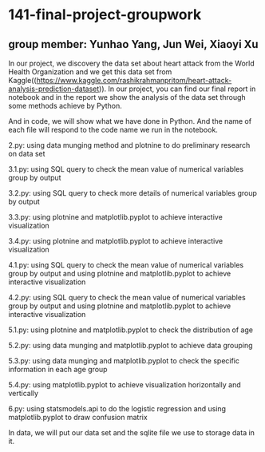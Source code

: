 # 141-final-project-groupwork
## group member: Yunhao Yang, Jun Wei, Xiaoyi Xu

In our project, we discovery the data set about heart attack  from the World Health Organization and we get this data set from Kaggle((https://www.kaggle.com/rashikrahmanpritom/heart-attack-analysis-prediction-dataset)). In our project, you can find our final report in notebook and in the report we show the analysis of the data set through some methods achieve by Python.

And in code, we will show what we have done in Python. And the name of each file will respond to the code name we run in the notebook.

2.py: using data munging method and plotnine to do preliminary research on data set

3.1.py: using SQL query to check the mean value of numerical variables group by output

3.2.py: using SQL query to check more details of numerical variables group by output

3.3.py: using plotnine and matplotlib.pyplot to achieve interactive visualization

3.4.py: using plotnine and matplotlib.pyplot to achieve interactive visualization

4.1.py: using SQL query to check the mean value of numerical variables group by output and using plotnine and matplotlib.pyplot to achieve interactive visualization

4.2.py: using SQL query to check the mean value of numerical variables group by output and using plotnine and matplotlib.pyplot to achieve interactive visualization

5.1.py: using plotnine and matplotlib.pyplot to check the distribution of age

5.2.py: using data munging and matplotlib.pyplot to achieve data grouping

5.3.py: using data munging and matplotlib.pyplot to check the specific information in each age group

5.4.py: using matplotlib.pyplot to achieve visualization horizontally and vertically

6.py: using statsmodels.api to do the logistic regression and using matplotlib.pyplot to draw confusion matrix

In data, we will put our data set and the sqlite file we use to storage data in it.

